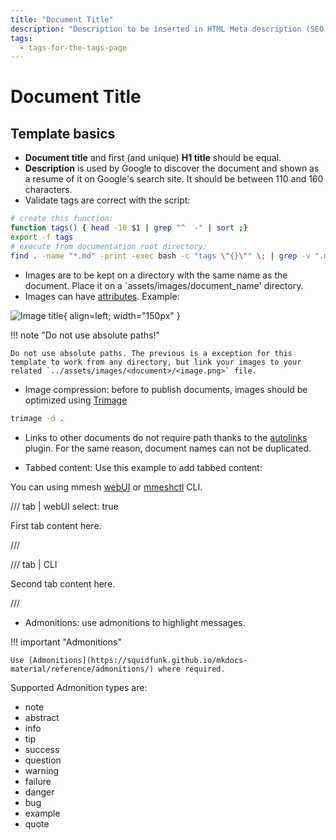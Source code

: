 ```yaml
---
title: "Document Title"
description: "Description to be inserted in HTML Meta description (SEO!!!)."
tags:
  - tags-for-the-tags-page
---
```


# Document Title

## Template basics

* **Document title** and first (and unique) **H1 title** should be equal.
* **Description** is used by Google to discover the document and shown as a resume of it on Google's search site. It should be between 110 and 160 characters.
* Validate tags are correct with the script:

```bash
# create this function:
function tags() { head -10 $1 | grep "^  -" | sort ;}
export -f tags
# execute from documentation root directory:
find . -name "*.md" -print -exec bash -c "tags \"{}\"" \; | grep -v ".md" | sort | uniq -c
```

* Images are to be kept on a directory with the same name as the document. Place it on a `assets/images/document_name' directory.
* Images can have [attributes](https://squidfunk.github.io/mkdocs-material/reference/images/). Example:

![Image title](/docs/platform/assets/images/logo/mmesh_logo_favicon_512x512.png){ align=left; width="150px" }

!!! note "Do not use absolute paths!"

    Do not use absolute paths. The previous is a exception for this template to work from any directory, but link your images to your related `../assets/images/<document>/<image.png>` file.

* Image compression: before to publish documents, images should be optimized using [Trimage](https://trimage.org/)

```bash
trimage -d .
```

* Links to other documents do not require path thanks to the [autolinks](https://github.com/zachhannum/mkdocs-autolinks-plugin) plugin. For the same reason, document names can not be duplicated.

* Tabbed content: Use this example to add tabbed content:

You can <action> using mmesh [webUI](https://mmesh.io/replace-menu-option) or [mmeshctl](mmeshctl-replace_command.md) CLI.


/// tab | webUI
    select: true

First tab content here.

///

/// tab | CLI

Second tab content here.

///

* Admonitions: use admonitions to highlight messages.

!!! important "Admonitions"

    Use [Admonitions](https://squidfunk.github.io/mkdocs-material/reference/admonitions/) where required.


Supported Admonition types are:

* note
* abstract
* info
* tip
* success
* question
* warning
* failure
* danger
* bug
* example
* quote
